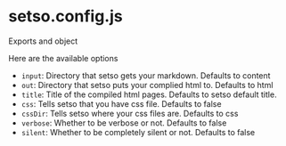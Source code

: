 # setso.config.js

Exports and object

Here are the available options

- `input`: Directory that setso gets your markdown. Defaults to content
- `out`: Directory that setso puts your complied html to. Defaults to html
- `title`: Title of the compiled html pages. Defaults to setso default title.
- `css`: Tells setso that you have css file. Defaults to false
- `cssDir`: Tells setso where your css files are. Defaults to css
- `verbose`: Whether to be verbose or not. Defaults to false
- `silent`: Whether to be completely silent or not. Defaults to false

